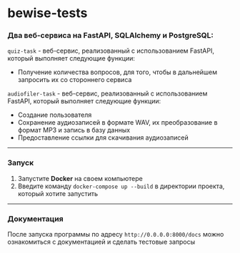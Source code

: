 # bewise-tests

### Два веб-сервиса на FastAPI, SQLAlchemy и PostgreSQL:

`quiz-task` - веб-сервис, реализованный с использованием FastAPI, который выполняет следующие функции:

- Получение количества вопросов, для того, чтобы в дальнейшем запросить их со стороннего сервиса

`audiofiler-task` - веб-сервис, реализованный с использованием FastAPI, который выполняет следующие функции:

- Создание пользователя
- Сохранение аудиозаписей в формате WAV, их преобразование в формат MP3 и запись в базу данных
- Предоставление ссылки для скачивания аудиозаписей

---

### Запуск

1. Запустите __Docker__ на своем компьютере
2. Введите команду `docker-compose up --build` в директории проекта, который хотите запустить

---

### Документация

После запуска программы по адресу `http://0.0.0.0:8000/docs` можно ознакомиться с документацией и сделать тестовые запросы


